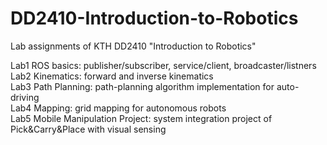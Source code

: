 # DD2410-Introduction-to-Robotics
Lab assignments of KTH DD2410 "Introduction to Robotics"
  
Lab1 ROS basics: publisher/subscriber, service/client, broadcaster/listners  
Lab2 Kinematics: forward and inverse kinematics  
Lab3 Path Planning: path-planning algorithm implementation for auto-driving  
Lab4 Mapping: grid mapping for autonomous robots  
Lab5 Mobile Manipulation Project: system integration project of Pick&Carry&Place with visual sensing  